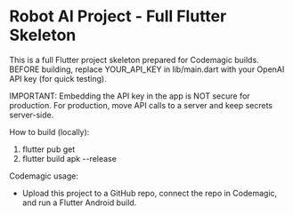 # Robot AI Project - Full Flutter Skeleton

This is a full Flutter project skeleton prepared for Codemagic builds. BEFORE building, replace YOUR_API_KEY in lib/main.dart with your OpenAI API key (for quick testing).

IMPORTANT: Embedding the API key in the app is NOT secure for production. For production, move API calls to a server and keep secrets server-side.

How to build (locally):
1. flutter pub get
2. flutter build apk --release

Codemagic usage:
- Upload this project to a GitHub repo, connect the repo in Codemagic, and run a Flutter Android build.
